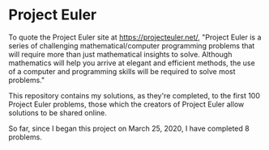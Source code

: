 # Project Euler

To quote the Project Euler site at https://projecteuler.net/, "Project Euler is a series of challenging mathematical/computer programming problems that will require more than just mathematical insights to solve. Although mathematics will help you arrive at elegant and efficient methods, the use of a computer and programming skills will be required to solve most problems."

This repository contains my solutions, as they're completed, to the first 100 Project Euler problems, those which the creators of Project Euler allow solutions to be shared online.

So far, since I began this project on March 25, 2020, I have completed 8 problems.
